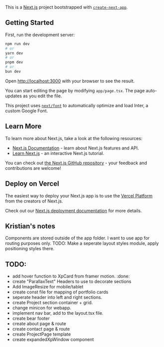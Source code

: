 This is a [Next.js](https://nextjs.org/) project bootstrapped with [`create-next-app`](https://github.com/vercel/next.js/tree/canary/packages/create-next-app).

## Getting Started

First, run the development server:

```bash
npm run dev
# or
yarn dev
# or
pnpm dev
# or
bun dev
```

Open [http://localhost:3000](http://localhost:3000) with your browser to see the result.

You can start editing the page by modifying `app/page.tsx`. The page auto-updates as you edit the file.

This project uses [`next/font`](https://nextjs.org/docs/basic-features/font-optimization) to automatically optimize and load Inter, a custom Google Font.

## Learn More

To learn more about Next.js, take a look at the following resources:

- [Next.js Documentation](https://nextjs.org/docs) - learn about Next.js features and API.
- [Learn Next.js](https://nextjs.org/learn) - an interactive Next.js tutorial.

You can check out [the Next.js GitHub repository](https://github.com/vercel/next.js/) - your feedback and contributions are welcome!

## Deploy on Vercel

The easiest way to deploy your Next.js app is to use the [Vercel Platform](https://vercel.com/new?utm_medium=default-template&filter=next.js&utm_source=create-next-app&utm_campaign=create-next-app-readme) from the creators of Next.js.

Check out our [Next.js deployment documentation](https://nextjs.org/docs/deployment) for more details.

## Kristian's notes

Components are stored outside of the app folder. I want to use app for routing purposes only.
TODO: Make a seperate layout styles module, apply positioning styles there.
## TODO:
- add hover function to XpCard from framer motion. :done:
- create "ParallaxText" Headers to use to decorate sections
- Add ImageResize for mobile/tablet
- create const file for mapping of portfolio cards
- seperate header into left and right sections.
- create Project section container + grid.
- change minicon for webapp.
- implement nav bar, add to the layout.tsx file.
- create bear footer
- create about page & route
- create contact page & route
- create ProjectPage template
- create expandedXpWindow component


